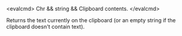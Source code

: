 \<evalcmd\> Chr && string && Clipboard contents. \</evalcmd\>

Returns the text currently on the clipboard (or an empty string if the clipboard doesn't contain text).
